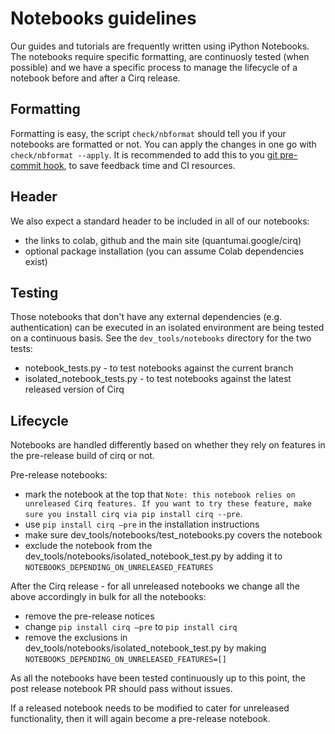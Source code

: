 # Notebooks guidelines 

Our guides and tutorials are frequently written using iPython Notebooks. The notebooks require specific formatting, are continuosly tested (when possible) and we have a specific process to manage the lifecycle of a notebook before and after a Cirq release.    

## Formatting 

Formatting is easy, the script `check/nbformat` should tell you if your notebooks are formatted or not.
You can apply the changes in one go with `check/nbformat --apply`. It is recommended to add this to you [git pre-commit hook](https://git-scm.com/book/en/v2/Customizing-Git-Git-Hooks), to save feedback time and CI resources. 

## Header

We also expect a standard header to be included in all of our notebooks: 
- the links to colab, github and the main site (quantumai.google/cirq)
- optional package installation (you can assume Colab dependencies exist)
 

## Testing 

Those notebooks that don't have any external dependencies (e.g. authentication) can be executed in an isolated environment are being tested on a continuous basis. 
See the `dev_tools/notebooks` directory for the two tests: 
- notebook_tests.py - to test notebooks against the current branch
- isolated_notebook_tests.py - to test notebooks against the latest released version of Cirq

## Lifecycle 

Notebooks are handled differently based on whether they rely on features in the pre-release build of cirq or not. 

Pre-release notebooks: 
 - mark the notebook at the top that `Note: this notebook relies on unreleased Cirq features. If you want to try these feature, make sure you install cirq via pip install cirq --pre`. 
 - use `pip install cirq —pre`  in the installation instructions 
 - make sure dev_tools/notebooks/test_notebooks.py covers the notebook 
 - exclude the notebook from the dev_tools/notebooks/isolated_notebook_test.py by adding it to `NOTEBOOKS_DEPENDING_ON_UNRELEASED_FEATURES`

After the Cirq release - for all unreleased notebooks we change all the above accordingly in bulk for all the notebooks: 
 - remove the pre-release notices
 - change `pip install cirq —pre` to `pip install cirq`
 - remove the exclusions in dev_tools/notebooks/isolated_notebook_test.py by making `NOTEBOOKS_DEPENDING_ON_UNRELEASED_FEATURES=[]`
 
As all the notebooks have been tested continuously up to this point, the post release notebook PR should pass without issues. 
 
If a released notebook needs to be modified to cater for unreleased functionality, then it will again become a pre-release notebook. 